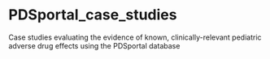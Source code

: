 # PDSportal_case_studies
Case studies evaluating the evidence of known, clinically-relevant pediatric adverse drug effects using the PDSportal database
